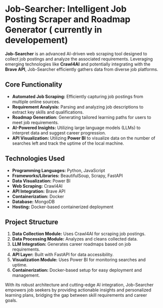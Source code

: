 # Job-Searcher: Intelligent Job Posting Scraper and Roadmap Generator ( currently in developement)

**Job-Searcher** is an advanced AI-driven web scraping tool designed to collect job postings and analyze the associated requirements. Leveraging emerging technologies like **Crawl4AI**  and potentially integrating with the **Brave API**, Job-Searcher efficiently gathers data from diverse job platforms.

## Core Functionality

* **Automated Job Scraping:** Efficiently capturing job postings from multiple online sources.
* **Requirement Analysis:** Parsing and analyzing job descriptions to extract key skills and qualifications.
* **Roadmap Generation:** Generating tailored learning paths for users to meet job requirements.
* **AI-Powered Insights:** Utilizing large language models (LLMs) to interpret data and suggest career progression.
* **API Visualization:** Utilizing **Power BI** to visualize data on the number of searches left and track the uptime of the local machine.

## Technologies Used

* **Programming Languages:** Python, JavaScript
* **Frameworks/Libraries:** BeautifulSoup, Scrapy, FastAPI
* **Data Visualization:** Power BI
* **Web Scraping:** Crawl4AI
* **API Integration:** Brave API
* **Containerization:** Docker
* **Database:** MongoDB
* **Hosting:** Docker-based containerized deployment

## Project Structure

1. **Data Collection Module:** Uses Crawl4AI for scraping job postings.
2. **Data Processing Module:** Analyzes and cleans collected data.
3. **LLM Integration:** Generates career roadmaps based on job requirements.
4. **API Layer:** Built with FastAPI for data accessibility.
5. **Visualization Module:** Uses Power BI for monitoring searches and uptime.
6. **Containerization:** Docker-based setup for easy deployment and management.

With its robust architecture and cutting-edge AI integration, Job-Searcher empowers job seekers by providing actionable insights and personalized learning plans, bridging the gap between skill requirements and career goals.

